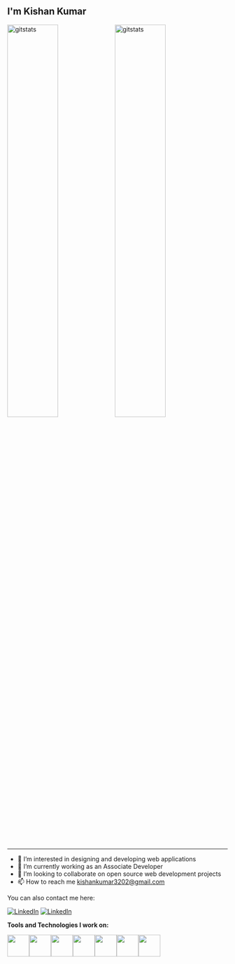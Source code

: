 <h2> I'm Kishan Kumar </h2>

<div align="left">
<img width = "48%" alt="gitstats" src="https://github-readme-stats.vercel.app/api?username=kishan7kumar&show_icons=true&theme=tokyonight" />

<img width = "48%" alt="gitstats" src="https://github-readme-stats.vercel.app/api/top-langs/?username=kishan7kumar&layout=compact&theme=tokyonight" />
</div>

<hr>

- 👀 I’m interested in designing and developing web applications
- 🌱 I’m currently working as an Associate Developer
- 💞️ I’m looking to collaborate on open source web development projects
- 📫 How to reach me kishankumar3202@gmail.com

You can also contact me here:


<a href="www.linkedin.com/in/kishankumar3202" target="_blank"><img src="https://img.shields.io/badge/LinkedIn-%230077B5.svg?&style=flat-square&logo=linkedin&logoColor=white" alt="LinkedIn"></a>
<a href="kishankumar3202@gmail.com" target="_blank"><img src="https://img.shields.io/badge/Gmail-D14836?style=for-the-badge&logo=gmail&logoColor=white" alt="LinkedIn"></a>


**Tools and Technologies I work on:** 
<p align="left">


  <img src="https://user-images.githubusercontent.com/53033119/148747109-4871acba-4f04-4443-96f0-bef9a957209a.png" width="50"><img src="https://user-images.githubusercontent.com/53033119/148747254-cf897777-304f-4c12-9757-7249e14a54d0.png" width="50"><img src="https://upload.wikimedia.org/wikipedia/commons/thumb/3/39/Kubernetes_logo_without_workmark.svg/220px-Kubernetes_logo_without_workmark.svg.png" width="50"><img src="https://www.pngitem.com/pimgs/m/340-3408094_jenkins-ci-hd-png-download.png" width="50"><img src="https://user-images.githubusercontent.com/53033119/148747562-6b3e439c-f047-4296-a7bb-ab240fa9bc5b.png" width="50"><img src="https://i.giphy.com/media/eNAsjO55tPbgaor7ma/200w.webp" width="50"><img src="https://i.gifer.com/origin/db/db3cb258e9bbb78c5851a000742e5468_w200.gif" width="50">
  
</p>

<!---
kishan7kumar/kishan7kumar is a ✨ special ✨ repository because its `README.md` (this file) appears on your GitHub profile.
You can click the Preview link to take a look at your changes.
--->
